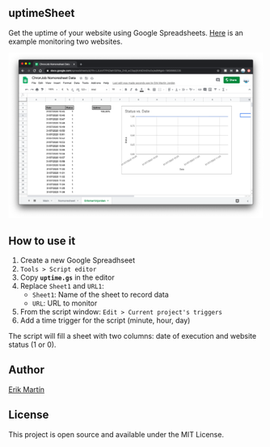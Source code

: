 ## uptimeSheet

Get the uptime of your website using Google Spreadsheets. [Here](https://docs.google.com/spreadsheets/d/1fn-LJUxVf7PtOleh1SFKe_Zn9_w23qcjKANDtnEhx0s/edit?usp=sharing) is an example monitoring two websites.

![uptimeSheet](https://github.com/erikmartinjordan/uptimeSheet/blob/master/uptimeSheet.png)

## How to use it

1. Create a new Google Spreadhseet
2. `Tools > Script editor`
3. Copy **`uptime.gs`** in the editor
4. Replace `Sheet1` and `URL1`:
    - `Sheet1`: Name of the sheet to record data
    - `URL`: URL to monitor
5. From the script window: `Edit > Current project's triggers`
6. Add a time trigger for the script (minute, hour, day)

The script will fill a sheet with two columns: date of execution and website status (1 or 0). 

## Author

[Erik Martín](https://erikmartinjordan.com)

## License

This project is open source and available under the MIT License.
